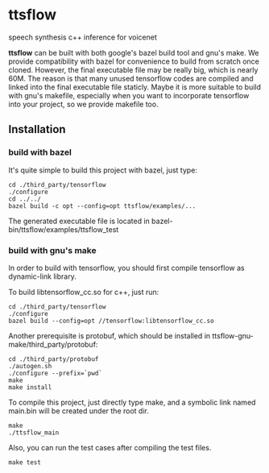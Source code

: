 # ttsflow

speech synthesis c++ inference for voicenet

**ttsflow** can be built with both google's bazel build tool and gnu's make.
We provide compatibility with bazel for convenience to build from scratch
once cloned. However, the final executable file may be really big, which
is nearly 60M. The reason is that many unused tensorflow codes are
compiled and linked into the final executable file staticly. Maybe it is
more suitable to build with gnu's makefile, especially when you want to
incorporate tensorflow into your project, so we provide makefile too.

## Installation

### build with bazel

It's quite simple to build this project with bazel, just type:
```shell
cd ./third_party/tensorflow
./configure
cd ../../
bazel build -c opt --config=opt ttsflow/examples/...
```

The generated executable file is located in bazel-bin/ttsflow/examples/ttsflow_test

### build with gnu's make

In order to build with tensorflow, you should first compile tensorflow
as dynamic-link library.

To build libtensorflow_cc.so for c++, just run:
```shell
cd ./third_party/tensorflow
./configure
bazel build --config=opt //tensorflow:libtensorflow_cc.so
```

Another prerequisite is protobuf, which should be installed in ttsflow-gnu-make/third_party/protobuf:
```
cd ./third_party/protobuf
./autogen.sh
./configure --prefix=`pwd`
make
make install
```

To compile this project, just directly type make, and a symbolic link named main.bin will
be created under the root dir.
```shell
make
./ttsflow_main
```

Also, you can run the test cases after compiling the test files.
```shell
make test
```
